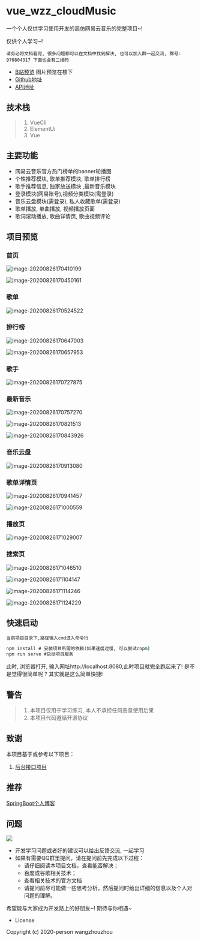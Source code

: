 # vue_wzz_cloudMusic

一个个人仅供学习使用开发的高仿网易云音乐的完整项目~!

仅供个人学习~!

`请务必将文档看完, 很多问题都可以在文档中找到解决, 也可以加入群一起交流, 群号: 970804317 下面也会有二维码`

- [B站预览]( https://www.bilibili.com/video/BV1NC4y1b7eL)
图片预览在楼下
- [Github地址](https://github.com/wzz1206414629/vue_wzz_cloudMusic)
- [API地址](https://binaryify.github.io/NeteaseCloudMusicApi/#/?id=neteasecloudmusicapi)

## 技术栈

> 1. VueCli
> 2. ElementUi
> 3. Vue

## 主要功能

- 网易云音乐官方热门榜单的banner轮播图
- 个性推荐模块,  歌单推荐模块, 歌单排行榜
- 歌手推荐信息, 独家放送模块 ,最新音乐模块
- 登录模块(网易账号),视频分类模块(需登录)
- 音乐云盘模块(需登录), 私人收藏歌单(需登录)
- 歌单播放, 单曲播放, 视频播放页面
- 歌词滚动播放, 歌曲详情页, 歌曲视频评论

## 项目预览

### 首页

![image-20200826170410199](./preview/image-20200826170410199.png)

![image-20200826170450161](./preview/image-20200826170450161.png)

### 歌单

![image-20200826170524522](./preview/image-20200826170524522.png)

### 排行榜

![image-20200826170647003](./preview/image-20200826170647003.png)



![image-20200826170657953](./preview/image-20200826170657953.png)

### 歌手

![image-20200826170727875](./preview/image-20200826170727875.png)

### 最新音乐

![image-20200826170757270](./preview/image-20200826170757270.png)

![image-20200826170821513](./preview/image-20200826170821513.png)

![image-20200826170843926](./preview/image-20200826170843926.png)

### 音乐云盘

![image-20200826170913080](./preview/image-20200826170913080.png)

### 歌单详情页

![image-20200826170941457](./preview/image-20200826170941457.png)



![image-20200826171000559](./preview/image-20200826171000559.png)

### 播放页

![image-20200826171029007](./preview/image-20200826171029007.png)

### 搜索页

![image-20200826171046510](./preview/image-20200826171046510.png)

![image-20200826171104147](./preview/image-20200826171104147.png)

![image-20200826171114246](./preview/image-20200826171114246.png)

![image-20200826171124229](./preview/image-20200826171124229.png)

## 快速启动

`当前项目目录下,路径输入cmd进入命令行`

```cmd
npm install # 安装项目所需的依赖(如果速度过慢, 可以尝试cnpm)
npm run serve #启动项目服务
```

此时, 浏览器打开, 输入网址http://localhost:8080,此时项目就完全跑起来了! 是不是觉得很简单呢 ? 其实就是这么简单快捷!

## 警告

> 1. 本项目仅用于学习练习, 本人不承担任何恶意使用后果
> 2. 本项目代码遵循开源协议

## 致谢

本项目基于或参考以下项目：

1. [后台接口项目](https://binaryify.github.io/NeteaseCloudMusicApi/#/?id=neteasecloudmusicapi)

## 推荐

[SpringBoot个人博客](https://github.com/wzz1206414629/privateBlog)

## 问题

![](./preview/qrcode_1601109660584.jpg)

- 开发学习问题或者好的建议可以给出反馈交流, 一起学习
- 如果有需要QQ群里提问，请在提问前先完成以下过程：
    * 请仔细阅读本项目文档，查看能否解决；
    * 百度或谷歌相关技术；
    * 查看相关技术的官方文档
    * 请提问前尽可能做一些思考分析，然后提问时给出详细的信息以及个人对问题的理解。

希望能与大家成为开发路上的好朋友~! 期待与你相遇~

- License

Copyright (c) 2020-person wangzhouzhou